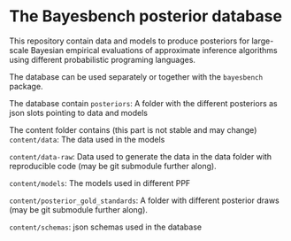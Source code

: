 # The Bayesbench posterior database

This repository contain data and models to produce posteriors for large-scale Bayesian empirical evaluations of approximate inference algorithms using different probabilistic programing languages.

The database can be used separately or together with the `bayesbench` package.

The database contain
`posteriors`: A folder with the different posteriors as json slots pointing to data and models

The content folder contains (this part is not stable and may change)
`content/data`: The data used in the models

`content/data-raw`: Data used to generate the data in the data folder with reproducible code (may be git submodule further along).

`content/models`: The models used in different PPF

`content/posterior_gold_standards`: A folder with different posterior draws (may be git submodule further along).

`content/schemas`: json schemas used in the database





